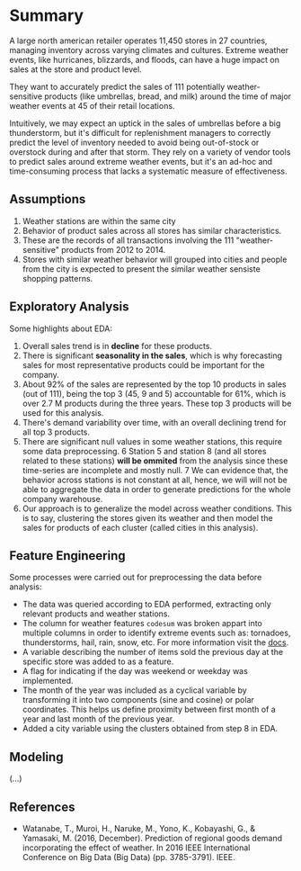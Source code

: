 # Summary

A large north american retailer  operates 11,450 stores in 27 countries, managing inventory across varying climates and cultures. Extreme weather events, like hurricanes, blizzards, and floods, can have a huge impact on sales at the store and product level. 

They want to accurately predict the sales of 111 potentially weather-sensitive products (like umbrellas, bread, and milk) around the time of major weather events at 45 of their retail locations.

Intuitively, we may expect an uptick in the sales of umbrellas before a big thunderstorm, but it's difficult for replenishment managers to correctly predict the level of inventory needed to avoid being out-of-stock or overstock during and after that storm. They rely on a variety of vendor tools to predict sales around extreme weather events, but it's an ad-hoc and time-consuming process that lacks a systematic measure of effectiveness.

## Assumptions

1. Weather stations are within the same city
2. Behavior of product sales across all stores has similar characteristics.
3. These are the records of all transactions involving the 111 "weather-sensitive" products from 2012 to 2014.
4. Stores with similar weather behavior will grouped into cities and people from the city is expected to present the similar weather sensiste shopping patterns.

## Exploratory Analysis

Some highlights about EDA:

1. Overall sales trend is in **decline** for these products.
2. There is significant **seasonality in the sales**, which is why forecasting sales for most representative products could be important for the company.
3. About 92% of the sales are represented by the top 10 products in sales (out of 111), being the top 3 (45, 9 and 5) accountable for 61%, which is over 2.7 M products during the three years. These top 3 products will be used for this analysis.
4. There's demand variability over time, with an overall declining trend for all top 3 products. 
5. There are significant null values in some weather stations, this require some data preprocessing.
6 Station 5 and station 8 (and all stores related to these stations) **will be ommited** from the analysis since these time-series are incomplete and mostly null.
7 We can evidence that, the behavior across stations is not constant at all, hence, we will will not be able to aggregate the data in order to generate predictions for the whole company warehouse.
8. Our approach is to generalize the model across weather conditions. This is to say, clustering the stores given its weather and then model the sales for products of each cluster (called cities in this analysis).

## Feature Engineering

Some processes were carried out for preprocessing the data before analysis:

* The data was queried according to EDA performed, extracting only relevant products and weather stations.
* The column for weather features `codesum` was broken appart into multiple columns in order to identify extreme events such as: tornadoes, thunderstorms, hail, rain, snow, etc. For more information visit the [docs](Docs/noaa_weather_qclcd_documentation.pdf).
* A variable describing the number of items sold the previous day at the specific store was added to as a feature.
* A flag for indicating if the day was weekend or weekday was implemented.
* The month of the year was included as a cyclical variable by transforming it into two components (sine and cosine) or polar coordinates. This helps us define proximity between first month of a year and last month of the previous year.
* Added a city variable using the clusters obtained from step 8 in EDA.

## Modeling

(...)

## References

* Watanabe, T., Muroi, H., Naruke, M., Yono, K., Kobayashi, G., & Yamasaki, M. (2016, December). Prediction of regional goods demand incorporating the effect of weather. In 2016 IEEE International Conference on Big Data (Big Data) (pp. 3785-3791). IEEE.